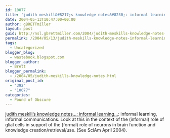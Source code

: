 ```yaml
---
id: 10077
title: 'judith meskill&#8217;s knowledge notes&#8230;: informal learning&#8230;'
date: 2004-05-13T10:47:00+00:00
author: gBRETTmiller
layout: post
guid: http://nsl.gbrettmiller.com/2004/judith-meskills-knowledge-notes-informal-learning
permalink: /2004/05/13/judith-meskills-knowledge-notes-informal-learning/
tags:
  - Uncategorized
blogger_blog:
  - wastebook.blogspot.com
blogger_author:
  - Brett
blogger_permalink:
  - /2004/05/judith-meskills-knowledge-notes.html
original_post_id:
  - "392"
  - "10077"
categories:
  - Pound of Obscure
---
```

[judith meskill&#8217;s knowledge notes&#8230;: informal learning&#8230;](http://www.meskill.net/archives/000649.html): informal learning, informal communications. Look at this in the context of the (informal) role of glial cells in support of the (formal) role of neurons in brain function and knowledge creation/retrieval/use. (See SciAm April 2004).